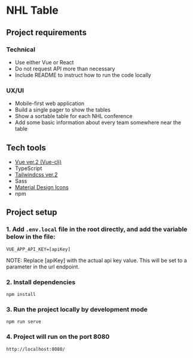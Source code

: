 # NHL Table

## Project requirements

### Technical

- Use either Vue or React
- Do not request API more than necessary
- Include README to instruct how to run the code locally

### UX/UI

- Mobile-first web application
- Build a single pager to show the tables
- Show a sortable table for each NHL conference
- Add some basic information about every team somewhere near the table

## Tech tools

- [Vue ver.2 (Vue-cli)](https://cli.vuejs.org/)
- TypeScript
- [Tailwindcss ver.2](https://v2.tailwindcss.com/)
- Sass
- [Material Design Icons](https://materialdesignicons.com/)
- npm

## Project setup

### 1. Add `.env.local` file in the root directly, and add the variable below in the file:

```
VUE_APP_API_KEY=[apiKey]
```

NOTE: Replace [apiKey] with the actual api key value. This will be set to a parameter in the url endpoint.

### 2. Install dependencies

```
npm install
```

### 3. Run the project locally by development mode

```
npm run serve
```

### 4. Project will run on the port 8080

```
http://localhost:8080/
```
